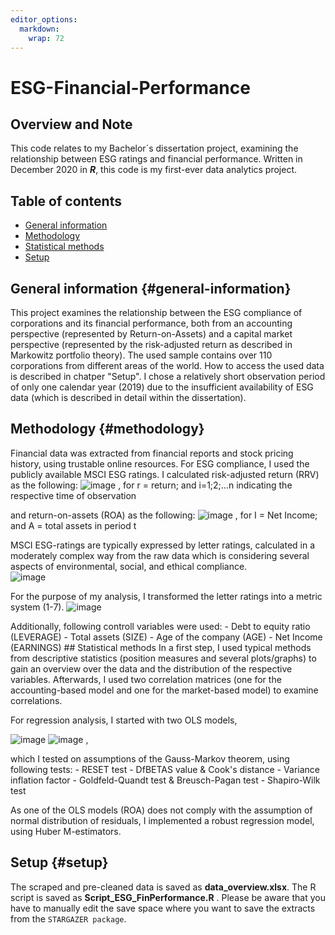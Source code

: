 ```yaml
---
editor_options: 
  markdown: 
    wrap: 72
---
```


# ESG-Financial-Performance

## Overview and Note

This code relates to my Bachelor´s dissertation project, examining the
relationship between ESG ratings and financial performance. Written in
December 2020 in ***R***, this code is my first-ever data analytics
project.

## Table of contents

-   [General information](#general-information)
-   [Methodology](#methodology)
-   [Statistical methods](#statistical-methods)
-   [Setup](#setup)

## General information {#general-information}

This project examines the relationship between the ESG compliance of
corporations and its financial performance, both from an accounting
perspective (represented by Return-on-Assets) and a capital market
perspective (represented by the risk-adjusted return as described in
Markowitz portfolio theory). The used sample contains over 110
corporations from different areas of the world. How to access the used
data is described in chatper "Setup". I chose a relatively short
observation period of only one calendar year (2019) due to the
insufficient availability of ESG data (which is described in detail
within the dissertation).

## Methodology {#methodology}

Financial data was extracted from financial reports and stock pricing
history, using trustable online resources. For ESG compliance, I used
the publicly available MSCI ESG ratings. I calculated risk-adjusted
return (RRV) as the following:
![image](https://user-images.githubusercontent.com/98849197/152642169-a99f4e3e-8317-4715-b1cd-dca49bb8bf08.png)
, for r = return; and i=1;2;...n indicating the respective time of
observation

and return-on-assets (ROA) as the following:
![image](https://user-images.githubusercontent.com/98849197/152642122-ab330bd7-2b56-4578-a446-b0346996d472.png)
, for I = Net Income; and A = total assets in period t

MSCI ESG-ratings are typically expressed by letter ratings, calculated
in a moderately complex way from the raw data which is considering
several aspects of environmental, social, and ethical compliance.\
![image](https://user-images.githubusercontent.com/98849197/152642537-2ac87959-992e-4339-86fa-041edbf7c78f.png)

For the purpose of my analysis, I transformed the letter ratings into a
metric system (1-7).
![image](https://user-images.githubusercontent.com/98849197/152642567-4c03eea5-d7f8-4c69-a71e-406f3f7e0883.png)

Additionally, following controll variables were used: - Debt to equity
ratio (LEVERAGE) - Total assets (SIZE) - Age of the company (AGE) - Net
Income (EARNINGS) \## Statistical methods In a first step, I used
typical methods from descriptive statistics (position measures and
several plots/graphs) to gain an overview over the data and the
distribution of the respective variables. Afterwards, I used two
correlation matrices (one for the accounting-based model and one for the
market-based model) to examine correlations.

For regression analysis, I started with two OLS models,

![image](https://user-images.githubusercontent.com/98849197/152643055-21b31c6f-110a-4c1e-847c-384515988ba5.png)
![image](https://user-images.githubusercontent.com/98849197/152643062-c3c27df5-a485-4844-916f-ab5bc1b0b29d.png)
,

which I tested on assumptions of the Gauss-Markov theorem, using
following tests: - RESET test - DfBETAS value & Cook's distance -
Variance inflation factor - Goldfeld-Quandt test & Breusch-Pagan test -
Shapiro-Wilk test

As one of the OLS models (ROA) does not comply with the assumption of
normal distribution of residuals, I implemented a robust regression
model, using Huber M-estimators.

## Setup {#setup}

The scraped and pre-cleaned data is saved as **data_overview.xlsx**. The
R script is saved as **Script_ESG_FinPerformance.R** . Please be aware
that you have to manually edit the save space where you want to save the
extracts from the `STARGAZER package`.
